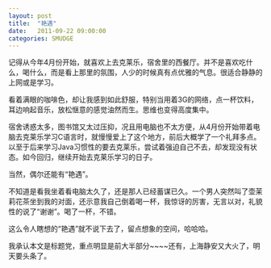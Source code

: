 ```yaml
---
layout: post
title:  "艳遇"
date:   2011-09-22 09:00:00
categories: SMUDGE
---
```


记得从今年4月份开始，就喜欢上去克莱乐，宿舍里的西餐厅。并不是喜欢吃什么，喝什么，而是看上那里的氛围，人少的时候真有点优雅的气息。很适合静静的上网或是学习。



看着满眼的咖啡色，却让我感到如此舒服，特别当用着3G的网络，点一杯饮料，耳边响起音乐，放松惬意的感觉油然而生。思维也变得高度集中。



宿舍诱惑太多，图书馆又太过压抑，况且用电脑也不太方便，从4月份开始带着电脑去克莱乐学习C语言时，就慢慢爱上了这个地方，前后大概学了一个礼拜多点。以至于后来学习Java习惯性的要去克莱乐，尝试着强迫自己不去，却发现没有状态。如今回归，继续开始去克莱乐学习的日子。



当然，偶尔还能有“艳遇”。



不知道是看我坐着看电脑太久了，还是那人已经蓄谋已久。一个男人突然叫了壶茉莉花茶坐到我的对面，还示意我自己倒着喝一杯，我惊讶的厉害，无言以对，礼貌性的说了“谢谢”。喝了一杯，不错。



这么令人瞎想的“艳遇”就不说下去了，留点想象的空间，哈哈哈。



我承认本文是标题党，重点明显是前大半部分~~~~还有，上海静安又大火了，明天要头条了。
